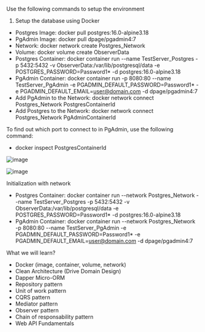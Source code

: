 Use the following commands to setup the environment

1. Setup the database using Docker

- Postgres Image: docker pull postgres:16.0-alpine3.18
- PgAdmin Image: docker pull dpage/pgadmin4:7
- Network: docker network create Postgres_Network
- Volume: docker volume create ObserverData
- Postgres Container: docker container run --name TestServer_Postgres -p 5432:5432 -v ObserverData:/var/lib/postgresql/data -e POSTGRES_PASSWORD=Password1* -d postgres:16.0-alpine3.18
- PgAdmin Container: docker container run -p 8080:80 --name TestServer_PgAdmin -e PGADMIN_DEFAULT_PASSWORD=Password1* -e PGADMIN_DEFAULT_EMAIL=user@domain.com -d dpage/pgadmin4:7
- Add PgAdmin to the Network: docker network connect Postgres_Network PostgresContainerId
- Add Postgres to the Network: docker network connect Postgres_Network PgAdminContainerId

To find out which port to connect to in PgAdmin, use the following command:
- docker inspect PostgresContainerId

![image](https://github.com/fjtorreglosaa/Observer/assets/59806344/2499fc27-7c62-42a7-9462-62fda959263d)

![image](https://github.com/fjtorreglosaa/Observer/assets/59806344/a051df38-bd8c-4293-b726-60182efc5f8a)

Initialization with network

- Postgres Container: docker container run --network Postgres_Network --name TestServer_Postgres -p 5432:5432 -v ObserverData:/var/lib/postgresql/data -e POSTGRES_PASSWORD=Password1* -d postgres:16.0-alpine3.18
- PgAdmin Container: docker container run --network Postgres_Network -p 8080:80 --name TestServer_PgAdmin -e PGADMIN_DEFAULT_PASSWORD=Password1* -e PGADMIN_DEFAULT_EMAIL=user@domain.com -d dpage/pgadmin4:7

What we will learn?

- Docker (image, container, volume, network)
- Clean Architecture (Drive Domain Design)
- Dapper Micro-ORM
- Repository pattern
- Unit of work pattern
- CQRS pattern
- Mediator pattern
- Observer pattern
- Chain of responsability pattern
- Web API Fundamentals
